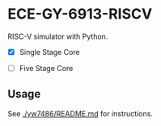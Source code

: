 # ECE-GY-6913-RISCV

RISC-V simulator with Python.

- [x] Single Stage Core

- [ ] Five Stage Core

## Usage

See [./yw7486/README.md](./yw7486/README.md) for instructions.
